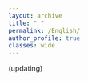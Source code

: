 ```yaml
---
layout: archive
title: " "
permalink: /English/
author_profile: true
classes: wide
---
```

(updating)
